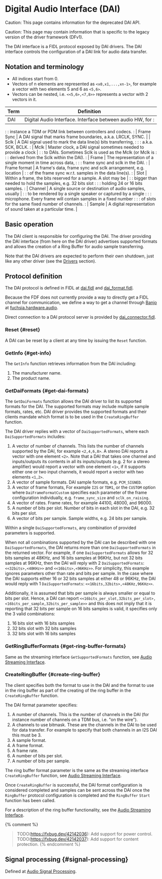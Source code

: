 # Digital Audio Interface (DAI)

Caution: This page contains information for the deprecated DAI API.

Caution: This page may contain information that is specific to the legacy
version of the driver framework (DFv1).

The DAI interface is a FIDL protocol exposed by DAI drivers. The DAI interface
controls the configuration of a DAI link for audio data transfer.

## Notation and terminology

-   All indices start from 0.
-   Vectors of n elements are represented as `<x0,x1,...,xn-1>`, for example a
    vector with two elements 5 and 6 as `<5,6>`.
-   Vectors can be nested, i.e. `<<5,6>,<7,8>>` represents a vector with 2
    vectors in it.

| Term         | Definition                                                     |
| ----------   | -------------------------------------------------------------- |
| DAI          | Digital Audio Interface. Interface between audio HW, for       :
:              : instance a TDM or PDM link between controllers and codecs.     :
| Frame Sync   | A DAI signal that marks frame boundaries, a.k.a. LRCLK, SYNC.  |
| Sclk         | A DAI signal used to mark the data line(s) bits transferring,  :
:              : a.k.a. SCK, BCLK.                                              :
| Mclk         | Master clock, a DAI signal sometimes needed to provide a clock |
:              : to DAIs. Sometimes Sclk is used as the Mclk (or Mclk is        :
:              : derived from the Sclk within the DAI).                         :
| Frame        | The representation of a single moment in time across data,     :
:              : frame sync and sclk in the DAI.                                :
| Frame format | A frame's data, frame sync and sclk arrangement, e.g. location |
:              : of the frame sync w.r.t. samples in the data line(s).          :
| Slot         | Within a frame, the bits reserved for a sample. A slot may be  |
:              : bigger than needed to hold the samples, e.g. 32 bits slot      :
:              : holding 24 or 16 bits samples.                                 :
| Channel      | A single source or destination of audio samples, usually       |
:              : to be rendered by a single speaker or captured by a single     :
:              : microphone. Every frame will contain samples in a fixed number :
:              : of slots for the same fixed number of channels.                :
| Sample       | A digital representation of sound taken at a particular time.  |

## Basic operation

The DAI client is responsible for configuring the DAI. The driver providing the
DAI interface (from here on the DAI driver) advertises supported formats and
allows the creation of a Ring Buffer for audio sample transferring.

Note that the DAI drivers are expected to perform their own shutdown, just like
any other driver (see the [Drivers](/docs/concepts/drivers/README.md) section).

## Protocol definition

The DAI protocol is defined in FIDL at
[dai.fidl](/sdk/fidl/fuchsia.hardware.audio/dai.fidl) and
[dai_format.fidl](/sdk/fidl/fuchsia.hardware.audio/dai_format.fidl).

Because the FDF does not currently provide a way to directly get a FIDL channel
for communication, we define a way to get a channel through
[Banjo](/docs/development/drivers/tutorials/banjo-tutorial.md) at
[fuchsia.hardware.audio](/sdk/banjo/fuchsia.hardware.audio/audio.fidl).

Direct connection to a DAI protocol server is provided by
[dai_connector.fidl](/sdk/fidl/fuchsia.hardware.audio/dai_connector.fidl).

### Reset {#reset}

A DAI can be reset by a client at any time by issuing the `Reset` function.

### GetInfo {#get-info}

The `GetInfo` function retrieves information from the DAI including:

1.  The manufacturer name.
1.  The product name.

### GetDaiFormats {#get-dai-formats}

The `GetDaiFormats` function allows the DAI driver to list its supported formats
for the DAI. The supported formats may include multiple sample formats, rates,
etc. DAI driver provides the supported formats and their clients mandate which
format is to be used in the `CreateRingBuffer` function.

The DAI driver replies with a vector of `DaiSupportedFormats`, where each
`DaiSupportedFormats` includes:

1.  A vector of number of channels. This lists the number of channels supported
    by the DAI, for example `<2,4,6,8>`. A stereo DAI reports a vector with
    one element `<2>`. Note that a DAI that takes one channel and inputs/outputs
    its contents in all its inputs/outputs (e.g. 2 for a stereo amplifier) would
    report a vector with one element `<1>`, if it supports either one or two
    input channels, it would report a vector with two elements `<1,2>`.
2.  A vector of sample formats. DAI sample formats, e.g. `PCM_SIGNED`.
3.  A vector of frame formats, For example `I2S` or `TDM1`, or the `CUSTOM`
    option where `DaiFrameFormatCustom` specifies each parameter of the frame
    configuration individually, e.g. `frame_sync_size` and `sclk_on_raising`.
4.  A vector of rates. Frame rates, for example 44100, 48000, and 96000.
5.  A number of bits per slot. Number of bits in each slot in the DAI,
    e.g. 32 bits per slot.
6.  A vector of bits per sample. Sample widths, e.g. 24 bits per sample.

Within a single `DaiSupportedFormats`, any combination of provided parameters is
supported.

When not all combinations supported by the DAI can be described with one
`DaiSupportedFormats`, the DAI returns more than one `DaiSupportedFormats` in
the returned vector. For example, if one `DaiSupportedFormats` allows for 32
bits samples at 48KHz, and 16 bits samples at 96KHz, but not 32 bits samples at
96KHz, then the DAI will reply with 2 `DaiSupportedFormats`:
`<<32bits>,<48KHz>>` and `<<16bits>,<96KHz>>`. For simplicity, this example
ignores parameters other than rate and bits per sample. In the case where the
DAI supports either 16 or 32 bits samples at either 48 or 96KHz, the DAI would
reply with 1 `DaiSupportedFormats`: `<<16bits,32bits>,<48KHz,96KHz>>`.

Additionally, it is assumed that bits per sample is always smaller or equal to
bits per slot. Hence, a DAI can report
`<<16bits_per_slot,32bits_per_slot>,<16bits_per_sample,32bits_per_sample>>`
and this does not imply that it is reporting that 32 bits per sample on 16 bits
samples is valid, it specifies only the 3 valid combinations:

1.  16 bits slot with 16 bits samples
2.  32 bits slot with 32 bits samples
3.  32 bits slot with 16 bits samples

### GetRingBufferFormats {#get-ring-buffer-formats}

Same as the streaming interface `GetSupportedFormats` function, see
[Audio Streaming Interface](streaming.md).

### CreateRingBuffer {#create-ring-buffer}

The client specifies both the format to use in the DAI and the format to use in
the ring buffer as part of the creating of the ring buffer in the
`CreateRingBuffer` function.

The DAI format parameter specifies:

1.  A number of channels. This is the number of channels in the DAI
    (for instance number of channels on a TDM bus, i.e. "on the wire").
2.  A channels to use bitmask. These are the channels in the DAI to be used for
    data transfer. For example to specify that both channels in an I2S DAI this
    must be 3.
3.  A sample format.
4.  A frame format.
5.  A frame rate.
6.  A number of bits per slot.
7.  A number of bits per sample.

The ring buffer format parameter is the same as the streaming interface
`CreateRingBuffer` function, see
[Audio Streaming Interface](streaming.md).

Once `CreateRingBuffer` is successful, the DAI format configuration is considered
completed and samples can be sent across the DAI once the `RingBuffer` protocol
configuration is completed and the `RingBuffer` `Start` function has been called.

For a description of the ring buffer functionality, see the [Audio Streaming
Interface](streaming.md).

{% comment %}
> TODO(https://fxbug.dev/42142036): Add support for power control.
> TODO(https://fxbug.dev/42142037): Add support for content protection.
{% endcomment %}

## Signal processing {#signal-processing}

Defined at [Audio Signal Processing](signal-processing.md).

